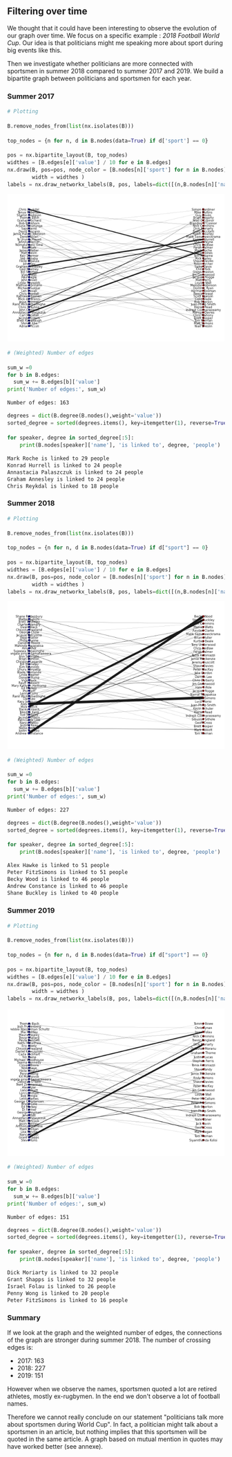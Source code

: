 ## Filtering over time

We thought that it could have been interesting to observe the evolution of our graph over time. We focus on a specific example : *2018 Football World Cup*. Our idea is that politicians might me speaking more about sport during big events like this. 

Then we investigate whether politicians are more connected with sportsmen in summer 2018 compared to summer 2017 and 2019. We build a bipartite graph between politicians and sportsmen for each year.

### Summer 2017


```python
# Plotting

B.remove_nodes_from(list(nx.isolates(B)))

top_nodes = {n for n, d in B.nodes(data=True) if d['sport'] == 0}

pos = nx.bipartite_layout(B, top_nodes)
widthes = [B.edges[e]['value'] / 10 for e in B.edges]
nx.draw(B, pos=pos, node_color = [B.nodes[n]['sport'] for n in B.nodes],node_size=10, cmap=plt.cm.jet, 
        width = widthes )
labels = nx.draw_networkx_labels(B, pos, labels=dict([(n,B.nodes[n]['name']) for n in B.nodes()]), font_size =6)
```


    
![png](output_2_0.png)
    



```python
# (Weighted) Number of edges

sum_w =0
for b in B.edges:
  sum_w += B.edges[b]['value']
print('Number of edges:', sum_w)
```

    Number of edges: 163
    


```python
degrees = dict(B.degree(B.nodes(),weight='value'))
sorted_degree = sorted(degrees.items(), key=itemgetter(1), reverse=True)

for speaker, degree in sorted_degree[:5]:
    print(B.nodes[speaker]['name'], 'is linked to', degree, 'people')
```

    Mark Roche is linked to 29 people
    Konrad Hurrell is linked to 24 people
    Annastacia Palaszczuk is linked to 24 people
    Graham Annesley is linked to 24 people
    Chris Reykdal is linked to 18 people
    

### Summer 2018


```python
# Plotting

B.remove_nodes_from(list(nx.isolates(B)))

top_nodes = {n for n, d in B.nodes(data=True) if d["sport"] == 0}

pos = nx.bipartite_layout(B, top_nodes)
widthes = [B.edges[e]['value'] / 10 for e in B.edges]
nx.draw(B, pos=pos, node_color = [B.nodes[n]['sport'] for n in B.nodes],node_size=10, cmap=plt.cm.jet, 
        width = widthes )
labels = nx.draw_networkx_labels(B, pos, labels=dict([(n,B.nodes[n]['name']) for n in B.nodes()]), font_size =6)
```


    
![png](output_6_0.png)
    



```python
# (Weighted) Number of edges

sum_w =0
for b in B.edges:
  sum_w += B.edges[b]['value']
print('Number of edges:', sum_w)
```

    Number of edges: 227
    


```python
degrees = dict(B.degree(B.nodes(),weight='value'))
sorted_degree = sorted(degrees.items(), key=itemgetter(1), reverse=True)

for speaker, degree in sorted_degree[:5]:
    print(B.nodes[speaker]['name'], 'is linked to', degree, 'people')
```

    Alex Hawke is linked to 51 people
    Peter FitzSimons is linked to 51 people
    Becky Wood is linked to 46 people
    Andrew Constance is linked to 46 people
    Shane Buckley is linked to 40 people
    

### Summer 2019


```python
# Plotting

B.remove_nodes_from(list(nx.isolates(B)))

top_nodes = {n for n, d in B.nodes(data=True) if d["sport"] == 0}

pos = nx.bipartite_layout(B, top_nodes)
widthes = [B.edges[e]['value'] / 10 for e in B.edges]
nx.draw(B, pos=pos, node_color = [B.nodes[n]['sport'] for n in B.nodes],node_size=10, cmap=plt.cm.jet, 
        width = widthes )
labels = nx.draw_networkx_labels(B, pos, labels=dict([(n,B.nodes[n]['name']) for n in B.nodes()]), font_size =6)
```


    
![png](output_10_0.png)
    



```python
# (Weighted) Number of edges

sum_w =0
for b in B.edges:
  sum_w += B.edges[b]['value']
print('Number of edges:', sum_w)
```

    Number of edges: 151
    


```python
degrees = dict(B.degree(B.nodes(),weight='value'))
sorted_degree = sorted(degrees.items(), key=itemgetter(1), reverse=True)

for speaker, degree in sorted_degree[:5]:
    print(B.nodes[speaker]['name'], 'is linked to', degree, 'people')
```

    Dick Moriarty is linked to 32 people
    Grant Shapps is linked to 32 people
    Israel Folau is linked to 26 people
    Penny Wong is linked to 20 people
    Peter FitzSimons is linked to 16 people
    

### Summary

If we look at the graph and the weighted number of edges, the connections of the graph are stronger during summer 2018.
The number of crossing edges is:
- 2017: 163
- 2018: 227
- 2019: 151

However when we observe the names, sportsmen quoted a lot are retired athletes, mostly ex-rugbymen. In the end we don't observe a lot of football names. 

Therefore we cannot really conclude on our statement "politicians talk more about sportsmen during World Cup". In fact, a politician might talk about a sportsmen in an article, but nothing implies that this sportsmen will be quoted in the same article. A graph based on mutual mention in quotes may have worked better (see annexe).


```python

```
